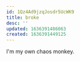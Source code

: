 ```yaml
---
id: 1Qz4Ad9jzqJosdr5UcWK9
title: broke
desc: ''
updated: 1636391486063
created: 1636391449125
---
```





I'm my own chaos monkey.
